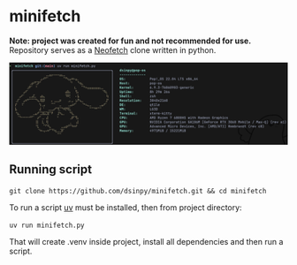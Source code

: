 # minifetch
**Note: project was created for fun and not recommended for use.**
Repository serves as a [Neofetch]() clone written in python.

![](assets/output.png)
## Running script
`git clone https://github.com/dsinpy/minifetch.git && cd minifetch`

To run a script [uv]() must be installed, then from project directory:

`uv run minifetch.py`

That will create .venv inside project, install all dependencies and then run a script. 

